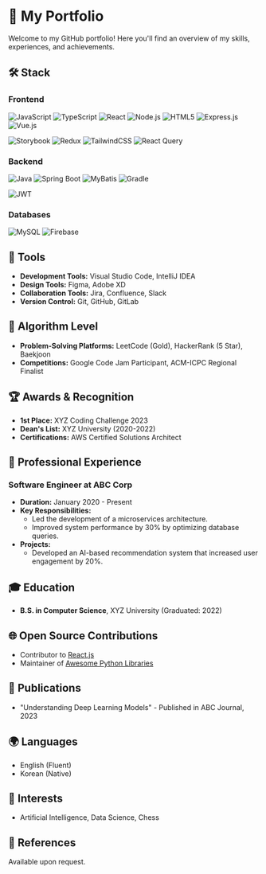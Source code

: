# 🚀 My Portfolio

Welcome to my GitHub portfolio! Here you'll find an overview of my skills, experiences, and achievements.

## 🛠️ Stack

### Frontend
![JavaScript](https://img.shields.io/badge/javascript-%23323330.svg?style=for-the-badge&logo=javascript&logoColor=%23F7DF1E)
![TypeScript](https://img.shields.io/badge/typescript-%23007ACC.svg?style=for-the-badge&logo=typescript&logoColor=white)
![React](https://img.shields.io/badge/react-%2320232a.svg?style=for-the-badge&logo=react&logoColor=%2361DAFB)
![Node.js](https://img.shields.io/badge/node.js-6DA55F?style=for-the-badge&logo=node.js&logoColor=white)
![HTML5](https://img.shields.io/badge/html5-%23E34F26.svg?style=for-the-badge&logo=html5&logoColor=white)
![Express.js](https://img.shields.io/badge/express.js-%23404d59.svg?style=for-the-badge&logo=express&logoColor=%2361DAFB)
![Vue.js](https://img.shields.io/badge/vuejs-%2335495e.svg?style=for-the-badge&logo=vuedotjs&logoColor=%234FC08D)   

![Storybook](https://img.shields.io/badge/-Storybook-FF4785?style=for-the-badge&logo=storybook&logoColor=white)
![Redux](https://img.shields.io/badge/redux-%23593d88.svg?style=for-the-badge&logo=redux&logoColor=white)
![TailwindCSS](https://img.shields.io/badge/tailwindcss-%2338B2AC.svg?style=for-the-badge&logo=tailwind-css&logoColor=white)
![React Query](https://img.shields.io/badge/-React%20Query-FF4154?style=for-the-badge&logo=react%20query&logoColor=white)

### Backend
![Java](https://img.shields.io/badge/java-%23ED8B00.svg?style=for-the-badge&logo=java&logoColor=white)
![Spring Boot](https://img.shields.io/badge/springboot-%236DB33F.svg?style=for-the-badge&logo=springboot&logoColor=white)
![MyBatis](https://img.shields.io/badge/mybatis-%23007ACC.svg?style=for-the-badge&logo=mybatis&logoColor=white)
![Gradle](https://img.shields.io/badge/gradle-%2302303A.svg?style=for-the-badge&logo=gradle&logoColor=white)   

![JWT](https://img.shields.io/badge/JWT-black?style=for-the-badge&logo=JSON%20web%20tokens)

### Databases
![MySQL](https://img.shields.io/badge/mysql-4479A1.svg?style=for-the-badge&logo=mysql&logoColor=white)
![Firebase](https://img.shields.io/badge/firebase-a08021?style=for-the-badge&logo=firebase&logoColor=ffcd34)

## 🧰 Tools
- **Development Tools:** Visual Studio Code, IntelliJ IDEA
- **Design Tools:** Figma, Adobe XD
- **Collaboration Tools:** Jira, Confluence, Slack
- **Version Control:** Git, GitHub, GitLab

## 🧩 Algorithm Level
- **Problem-Solving Platforms:** LeetCode (Gold), HackerRank (5 Star), Baekjoon
- **Competitions:** Google Code Jam Participant, ACM-ICPC Regional Finalist

## 🏆 Awards & Recognition
- **1st Place:** XYZ Coding Challenge 2023
- **Dean's List:** XYZ University (2020-2022)
- **Certifications:** AWS Certified Solutions Architect

## 💼 Professional Experience
### Software Engineer at ABC Corp
- **Duration:** January 2020 - Present
- **Key Responsibilities:** 
  - Led the development of a microservices architecture.
  - Improved system performance by 30% by optimizing database queries.
- **Projects:**
  - Developed an AI-based recommendation system that increased user engagement by 20%.

## 🎓 Education
- **B.S. in Computer Science**, XYZ University (Graduated: 2022)

## 🌐 Open Source Contributions
- Contributor to [React.js](https://github.com/facebook/react)
- Maintainer of [Awesome Python Libraries](https://github.com/yourusername/awesome-python-libraries)

## 📝 Publications
- "Understanding Deep Learning Models" - Published in ABC Journal, 2023

## 🌍 Languages
- English (Fluent)
- Korean (Native)

## 🎯 Interests
- Artificial Intelligence, Data Science, Chess

## 🔗 References
Available upon request.
